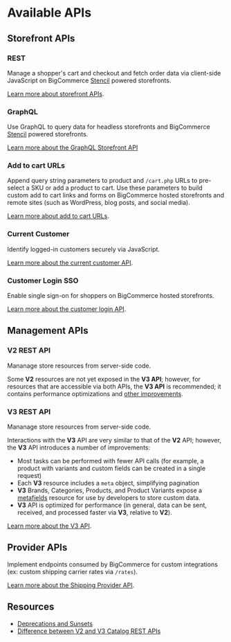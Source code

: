 # Available APIs

## Storefront APIs

### REST

Manage a shopper's cart and checkout and fetch order data via client-side JavaScript on BigCommerce [Stencil](/stencil-docs/getting-started/about-stencil) powered storefronts.

[Learn more about storefront APIs](/api-docs/storefront/overview).

### GraphQL

Use GraphQL to query data for headless storefronts and BigCommerce [Stencil](/stencil-docs/getting-started/about-stencil) powered storefronts.

[Learn more about the GraphQL Storefront API](/api-docs/storefront/graphql/graphql-storefront-api-overview)

### Add to cart URLs

Append query string parameters to product and `/cart.php` URLs to pre-select a SKU or add a product to cart. Use these parameters to build custom add to cart links and forms on BigCommerce hosted storefronts and remote sites (such as WordPress, blog posts, and social media).

[Learn more about add to cart URLs](/api-docs/cart-and-checkout/add-to-cart-url).

### Current Customer

Identify logged-in customers securely via JavaScript.

[Learn more about the current customer API](/api-docs/customers/current-customer-api).

### Customer Login SSO

Enable single sign-on for shoppers on BigCommerce hosted storefronts.

[Learn more about the customer login API](/api-docs/customers/customer-login-api).

## Management APIs

### V2 REST API

Mananage store resources from server-side code.

Some **V2** resources are not yet exposed in the **V3 API**; however, for resources that are accessible via both APIs, the **V3 API** is recommended; it contains performance optimizations and [other improvements](#v3-rest-api).

### V3 REST API

Mananage store resources from server-side code.

Interactions with the **V3** API are very similar to that of the **V2** API; however, the **V3** API introduces a number of improvements:
* Most tasks can be performed with fewer API calls (for example, a product with variants and custom fields can be created in a single request)
* Each **V3** resource includes a `meta` object, simplifying pagination
* **V3** Brands, Categories, Products, and Product Variants expose a [metafields](/docs/rest-management/catalog/product-metafields#create-a-product-metafield) resource for use by developers to store custom data.
* **V3** API is optimized for performance (in general, data can be sent, received, and processed faster via **V3**, relative to **V2**).

[Learn more about the V3 API](/api-docs/getting-started/about-our-api).

## Provider APIs

Implement endpoints consumed by BigCommerce for custom integrations (ex: custom shipping carrier rates via `/rates`).

[Learn more about the Shipping Provider API](/api-docs/store-management/shipping/shipping-provider-api).

## Resources

- [Deprecations and Sunsets](/api-docs/getting-started/deprecations-and-sunsets)
- [Difference between V2 and V3 Catalog REST APIs](/api-docs/store-management/catalog/v2-vs-v3)
